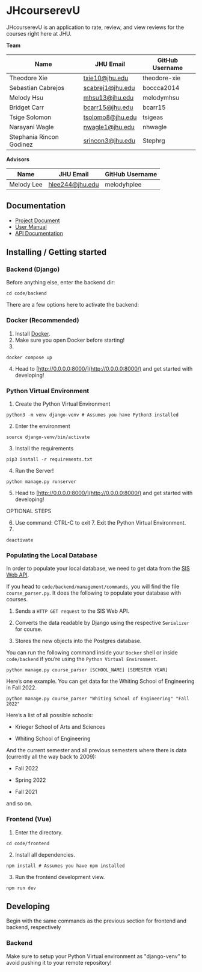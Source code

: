 # JHcourserevU

JHcourserevU is an application to rate, review, and view reviews for the courses right here at JHU.

**Team**

| Name                     | JHU Email        | GitHub Username |
| ------------------------ | ---------------- | --------------- |
| Theodore Xie             | txie10@jhu.edu   | theodore-xie    |
| Sebastian Cabrejos       | scabrej1@jhu.edu | boccca2014      |
| Melody Hsu               | mhsu13@jhu.edu   | melodymhsu      |
| Bridget Carr             | bcarr15@jhu.edu  | bcarr15         |
| Tsige Solomon            | tsolomo8@jhu.edu | tsigeas         |
| Narayani Wagle           | nwagle1@jhu.edu  | nhwagle         |
| Stephania Rincon Godinez | srincon3@jhu.edu | Stephrg         |

**Advisors**

| Name       | JHU Email       | GitHub Username |
| ---------- | --------------- | --------------- |
| Melody Lee | hlee244@jhu.edu | melodyhplee     |

## Documentation

- [Project Document](https://docs.google.com/document/d/1ERXfE-sJ2X_Asr5cXk-hHA5Ayl_FxULpkI7nzGDUnOM)
- [User Manual](https://cs421sp22-homework.github.io/project-team-08-random/)
- [API Documentation](https://cs421sp22-homework.github.io/project-team-08-random/)

## Installing / Getting started

### Backend (Django)

Before anything else, enter the backend dir:

```shell
cd code/backend
```

There are a few options here to activate the backend:

### Docker (Recommended)

1. Install [Docker](https://www.docker.com/products/docker-desktop/).
2. Make sure you open Docker before starting!
3.

```shell
docker compose up
```

4. Head to [http://0.0.0.0:8000/](http://0.0.0.0:8000/) and get started with developing!

### Python Virtual Environment

1. Create the Python Virtual Environment

```shell
python3 -m venv django-venv # Assumes you have Python3 installed
```

2. Enter the environment

```
source django-venv/bin/activate
```

3. Install the requirements

```shell
pip3 install -r requirements.txt
```

4. Run the Server!

```shell
python manage.py runserver
```

5. Head to [http://0.0.0.0:8000/](http://0.0.0.0:8000/) and get started with developing!

OPTIONAL STEPS

6. Use command: CTRL-C to exit 7. Exit the Python Virtual Environment.
7.

```shell
deactivate
```

### Populating the Local Database

In order to populate your local database, we need to
get data from the [SIS Web API](https://sis.jhu.edu/api/).

If you head to `code/backend/management/commands`, you will
find the file `course_parser.py`. It does the following to populate
your database with courses.

1. Sends a `HTTP GET request` to the SIS Web API.

2. Converts the data readable by Django using the respective `Serializer` for course.

3. Stores the new objects into the Postgres database.

You can run the following command inside your `Docker` shell or
inside `code/backend` if you’re using the `Python Virtual Environment`.

```shell
python manage.py course_parser [SCHOOL_NAME] [SEMESTER YEAR]
```

Here’s one example. You can get data for the Whiting School of Engineering in Fall 2022.

```shell
python manage.py course_parser "Whiting School of Engineering" "Fall 2022"
```

Here’s a list of all possible schools:

- Krieger School of Arts and Sciences

- Whiting School of Engineering

And the current semester and all previous semesters where there is
data (currently all the way back to 2009):

- Fall 2022

- Spring 2022

- Fall 2021

and so on.

### Frontend (Vue)

1. Enter the directory.

```shell
cd code/frontend
```

2. Install all dependencies.

```shell
npm install # Assumes you have npm installed
```

3. Run the frontend development view.

```shell
npm run dev
```

## Developing

Begin with the same commands as the previous section for frontend and backend, respectively

### Backend

Make sure to setup your Python Virtual environment
as "django-venv" to avoid pushing it to your remote repository!

<!-- ```shell

``` -->

<!--
You should include what is needed (e.g. all of the configurations) to set up the dev environment. For instance, global dependencies or any other tools (include download links), explaining what database (and version) has been used, etc. If there is any virtual environment, local server, ..., explain here.

Additionally, describe and show how to run the tests, explain your code style and show how to check it.

If your project needs some additional steps for the developer to build the project after some code changes, state them here. Moreover, give instructions on how to build and release a new version. In case there's some step you have to take that publishes this project to a server, it must be stated here. -->
